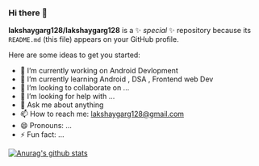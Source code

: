 ### Hi there 👋


**lakshaygarg128/lakshaygarg128** is a ✨ _special_ ✨ repository because its `README.md` (this file) appears on your GitHub profile.

Here are some ideas to get you started:

- 🔭 I’m currently working on Android Devlopment
- 🌱 I’m currently learning Android , DSA , Frontend web Dev 
- 👯 I’m looking to collaborate on ...
- 🤔 I’m looking for help with ...
- 💬 Ask me about anything
- 📫 How to reach me: lakshaygarg128@gmail.com	
- 😄 Pronouns: ...
- ⚡ Fun fact: ...

[![Anurag's github stats](https://github-readme-stats.vercel.app/api?username=lakshaygarg128)](https://github.com/anuraghazra/github-readme-stats)